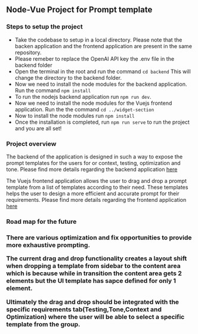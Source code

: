 <h2>Node-Vue Project for Prompt template</h2>

<h3>Steps to setup the project</h3>

<ul>
<li>Take the codebase to setup in a local directory. Please note that the backen application and the frontend application are present in the same repository.</li>
<li>Please remeber to replace the OpenAI API key the .env file in the backend folder</li>
<li>Open the terminal in the root and run the command <code>cd backend</code> This will change the directory to the backend folder.</li>
<li>Now we need to install the node modules for the backend application. Run the command <code>npm install</code></li>
<li>To run the nodejs backend application run <code>npm run dev</code>.</li>
<li>Now we need to install the node modules for the Vuejs frontend application. Run the the command <code>cd ../widget-section</code></li>
<li>Now to install the node modules run <code>npm install</code></li>
<li>Once the installation is completed, run <code>npm run serve</code> to run the project and you are all set!</li>
</ul>

<h3>Project overview</h3>

<p>The backend of the application is designed in such a way to expose the prompt templates for the users for or context, testing, optimization and tone. Please find more details regarding the backend application <a href="https://github.com/imvprakash1/llm-template-project/blob/main/backend/readme.md">here</a></p>
<p>The Vuejs frontend application allows the user to drag and drop a prompt template from a list of templates according to their need. These templates helps the user to design a more efficient and accurate prompt for their requirements. Please find more details regarding the frontend application <a href="https://github.com/imvprakash1/llm-template-project/blob/main/widget-section/README.md">here</a></p>

<h3>Road map for the future<h3>
<p>There are various optimization and fix opportunities to provide more exhaustive prompting.</p>
<p>The current drag and drop functionality creates a layout shift when dropping a template from sidebar to the content area which is because while in transition the content area gets 2 elements but the UI template has sapce defined for only 1 element.</p>
<p>Ultimately the drag and drop should be integrated with the specific requirements tab(Testing,Tone,Context and Optimization) where the user will be able to select a specific template from the group.</p>
